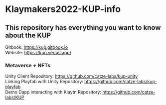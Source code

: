 # Klaymakers2022-KUP-info <br/>
## This repository has everything you want to know about the KUP<br/>
Gitbook: https://kup.gitbook.io <br/>
Website: https://kup.vercel.app/ <br/>

### **Metaverse + NFTs**<br/>
Unity Client Repository: https://github.com/catze-labs/kup-unity<br/>
Linking Playfab with Unity Repository: https://github.com/catze-labs/kup-playfab<br/>
Demo Dapp interacting with Klaytn Repository: https://github.com/catze-labs/KUP<br/>



